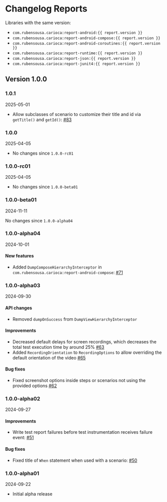 # Changelog Reports

Libraries with the same version:

- `com.rubensousa.carioca:report-android:{{ report.version }}`
- `com.rubensousa.carioca:report-android-compose:{{ report.version }}`
- `com.rubensousa.carioca:report-android-coroutines:{{ report.version }}`
- `com.rubensousa.carioca:report-runtime:{{ report.version }}`
- `com.rubensousa.carioca:report-json:{{ report.version }}`
- `com.rubensousa.carioca:report-junit4:{{ report.version }}`

## Version 1.0.0

### 1.0.1

2025-05-01

- Allow subclasses of scenario to customize their title and id via `getTitle()` and `getId()`: [#83](https://github.com/rubensousa/Carioca/pull/83)

### 1.0.0

2025-04-05

- No changes since `1.0.0-rc01`

### 1.0.0-rc01

2025-04-05

- No changes since `1.0.0-beta01`

### 1.0.0-beta01

2024-11-11

No changes since `1.0.0-alpha04`

### 1.0.0-alpha04

2024-10-01

#### New features

- Added `DumpComposeHierarchyInterceptor` in `com.rubensousa.carioca:report-android-compose`: [#71](https://github.com/rubensousa/Carioca/pull/71/)

### 1.0.0-alpha03

2024-09-30

#### API changes

- Removed `dumpOnSuccess` from `DumpViewHierarchyInterceptor`

#### Improvements

- Decreased default delays for screen recordings, which decreases the total test execution time by around 25% [#63](https://github.com/rubensousa/Carioca/pull/63)
- Added `RecordingOrientation` to `RecordingOptions` to allow overriding the default orientation of the video [#65](https://github.com/rubensousa/Carioca/pull/65)

#### Bug fixes

- Fixed screenshot options inside steps or scenarios not using the provided options [#62](https://github.com/rubensousa/Carioca/pull/62)

### 1.0.0-alpha02

2024-09-27

#### Improvements

- Write test report failures before test instrumentation receives failure event: [#51](https://github.com/rubensousa/Carioca/pull/51)

#### Bug fixes

- Fixed title of `When` statement when used with a scenario: [#50](https://github.com/rubensousa/Carioca/pull/50)


### 1.0.0-alpha01

2024-09-22

- Initial alpha release
